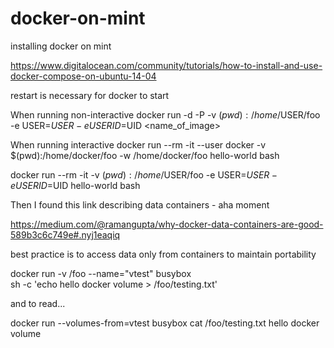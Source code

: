 # docker-on-mint
installing docker on mint

https://www.digitalocean.com/community/tutorials/how-to-install-and-use-docker-compose-on-ubuntu-14-04

restart is necessary for docker to start

When running non-interactive
docker run -d -P -v $(pwd):/home/$USER/foo \
-e USER=$USER  -e USERID=$UID <name_of_image>

When running interactive
docker run --rm -it --user docker -v $(pwd):/home/docker/foo -w /home/docker/foo hello-world bash

docker run --rm -it -v $(pwd):/home/$USER/foo -e USER=$USER  -e USERID=$UID hello-world bash

Then I found this link describing data containers - aha moment

https://medium.com/@ramangupta/why-docker-data-containers-are-good-589b3c6c749e#.nyj1eaqiq

best practice is to access data only from containers to maintain portability

docker run -v /foo --name="vtest" busybox \
  sh -c 'echo hello docker volume > /foo/testing.txt'
  
and to read...

docker run --volumes-from=vtest busybox cat /foo/testing.txt
hello docker volume
